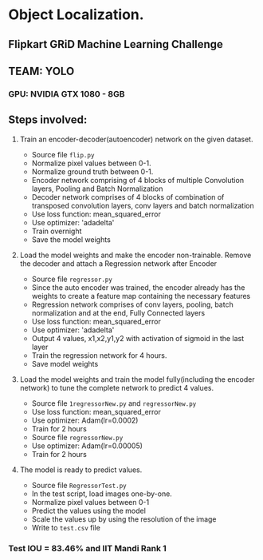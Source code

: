 # Object Localization.
## Flipkart GRiD Machine Learning Challenge
## TEAM: YOLO
### GPU: NVIDIA GTX 1080 - 8GB


## Steps involved:
1. Train an encoder-decoder(autoencoder) network on the given dataset.
    - Source file ```flip.py```
    - Normalize pixel values between 0-1.
    - Normalize ground truth between 0-1.
    - Encoder network comprising of 4 blocks of multiple Convolution layers, Pooling and Batch Normalization
    - Decoder network comprises of 4 blocks of combination of transposed convolution layers, conv layers and batch normalization
    - Use loss function: mean_squared_error
    - Use optimizer: 'adadelta'
    - Train overnight
    - Save the model weights

2. Load the model weights and make the encoder non-trainable. Remove the decoder and attach a Regression network after Encoder
    - Source file ```regressor.py```
    - Since the auto encoder was trained, the encoder already has the weights to create a feature map containing the necessary features
    - Regression network comprises of conv layers, pooling, batch normalization and at the end, Fully Connected layers
    - Use loss function: mean_squared_error
    - Use optimizer: 'adadelta'
    - Output 4 values, x1,x2,y1,y2 with activation of sigmoid in the last layer
    - Train the regression network for 4 hours.
    - Save model weights

3. Load the model weights and train the model fully(including the encoder network) to tune the complete network to predict 4 values.
    - Source file ```1regressorNew.py``` and ```regressorNew.py```
    - Use loss function: mean_squared_error
    - Use optimizer: Adam(lr=0.0002)
    - Train for 2 hours
    - Source file ```regressorNew.py```
    - Use optimizer: Adam(lr=0.00005)
    - Train for 2 hours

4. The model is ready to predict values.
    - Source file ```RegressorTest.py```
    - In the test script, load images one-by-one.
    - Normalize pixel values between 0-1
    - Predict the values using the model
    - Scale the values up by using the resolution of the image
    - Write to ```test.csv``` file

### Test IOU = 83.46% and IIT Mandi Rank 1